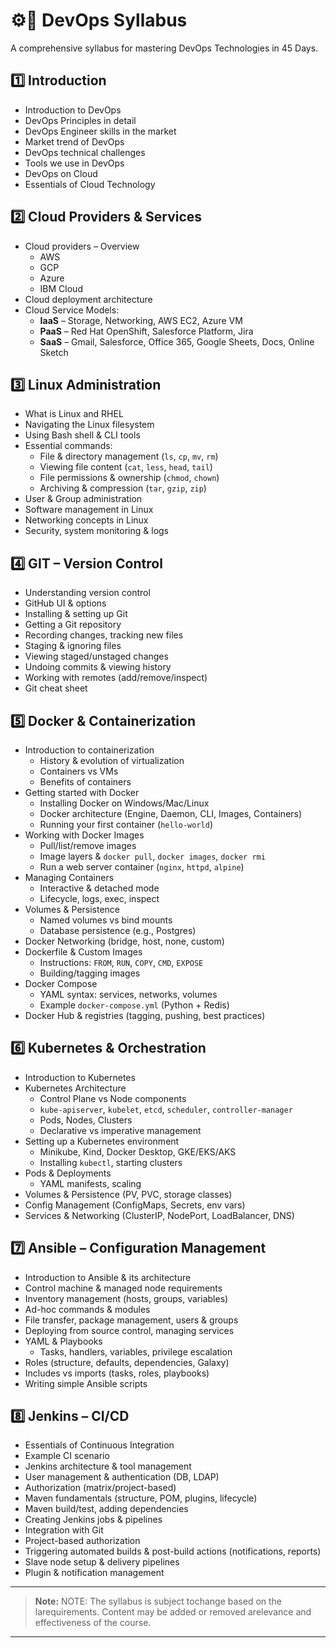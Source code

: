 # ⚙🚀 DevOps Syllabus

A comprehensive syllabus for mastering DevOps Technologies in 45 Days.


## 1️⃣ Introduction

- Introduction to DevOps  
- DevOps Principles in detail  
- DevOps Engineer skills in the market  
- Market trend of DevOps  
- DevOps technical challenges  
- Tools we use in DevOps  
- DevOps on Cloud  
- Essentials of Cloud Technology

## 2️⃣ Cloud Providers & Services

- Cloud providers – Overview  
  - AWS  
  - GCP  
  - Azure  
  - IBM Cloud  
- Cloud deployment architecture  
- Cloud Service Models:  
  - **IaaS** – Storage, Networking, AWS EC2, Azure VM  
  - **PaaS** – Red Hat OpenShift, Salesforce Platform, Jira  
  - **SaaS** – Gmail, Salesforce, Office 365, Google Sheets, Docs, Online Sketch

## 3️⃣ Linux Administration

- What is Linux and RHEL  
- Navigating the Linux filesystem  
- Using Bash shell & CLI tools  
- Essential commands:  
  - File & directory management (`ls`, `cp`, `mv`, `rm`)  
  - Viewing file content (`cat`, `less`, `head`, `tail`)  
  - File permissions & ownership (`chmod`, `chown`)  
  - Archiving & compression (`tar`, `gzip`, `zip`)  
- User & Group administration  
- Software management in Linux  
- Networking concepts in Linux  
- Security, system monitoring & logs

  
## 4️⃣ GIT – Version Control

- Understanding version control  
- GitHub UI & options  
- Installing & setting up Git  
- Getting a Git repository  
- Recording changes, tracking new files  
- Staging & ignoring files  
- Viewing staged/unstaged changes  
- Undoing commits & viewing history  
- Working with remotes (add/remove/inspect)  
- Git cheat sheet


## 5️⃣ Docker & Containerization

- Introduction to containerization  
  - History & evolution of virtualization  
  - Containers vs VMs  
  - Benefits of containers  
- Getting started with Docker  
  - Installing Docker on Windows/Mac/Linux  
  - Docker architecture (Engine, Daemon, CLI, Images, Containers)  
  - Running your first container (`hello-world`)  
- Working with Docker Images  
  - Pull/list/remove images  
  - Image layers & `docker pull`, `docker images`, `docker rmi`  
  - Run a web server container (`nginx`, `httpd`, `alpine`)  
- Managing Containers  
  - Interactive & detached mode  
  - Lifecycle, logs, exec, inspect  
- Volumes & Persistence  
  - Named volumes vs bind mounts  
  - Database persistence (e.g., Postgres)  
- Docker Networking (bridge, host, none, custom)  
- Dockerfile & Custom Images  
  - Instructions: `FROM`, `RUN`, `COPY`, `CMD`, `EXPOSE`  
  - Building/tagging images  
- Docker Compose  
  - YAML syntax: services, networks, volumes  
  - Example `docker-compose.yml` (Python + Redis)  
- Docker Hub & registries (tagging, pushing, best practices)


## 6️⃣ Kubernetes & Orchestration

- Introduction to Kubernetes  
- Kubernetes Architecture  
  - Control Plane vs Node components  
  - `kube-apiserver`, `kubelet`, `etcd`, `scheduler`, `controller-manager`  
  - Pods, Nodes, Clusters  
  - Declarative vs imperative management  
- Setting up a Kubernetes environment  
  - Minikube, Kind, Docker Desktop, GKE/EKS/AKS  
  - Installing `kubectl`, starting clusters  
- Pods & Deployments  
  - YAML manifests, scaling  
- Volumes & Persistence (PV, PVC, storage classes)  
- Config Management (ConfigMaps, Secrets, env vars)  
- Services & Networking (ClusterIP, NodePort, LoadBalancer, DNS)


## 7️⃣ Ansible – Configuration Management

- Introduction to Ansible & its architecture  
- Control machine & managed node requirements  
- Inventory management (hosts, groups, variables)  
- Ad-hoc commands & modules  
- File transfer, package management, users & groups  
- Deploying from source control, managing services  
- YAML & Playbooks  
  - Tasks, handlers, variables, privilege escalation  
- Roles (structure, defaults, dependencies, Galaxy)  
- Includes vs imports (tasks, roles, playbooks)  
- Writing simple Ansible scripts


## 8️⃣ Jenkins – CI/CD

- Essentials of Continuous Integration  
- Example CI scenario  
- Jenkins architecture & tool management  
- User management & authentication (DB, LDAP)  
- Authorization (matrix/project-based)  
- Maven fundamentals (structure, POM, plugins, lifecycle)  
- Maven build/test, adding dependencies  
- Creating Jenkins jobs & pipelines  
- Integration with Git  
- Project-based authorization  
- Triggering automated builds & post-build actions (notifications, reports)  
- Slave node setup & delivery pipelines  
- Plugin & notification management

---

> **Note:** NOTE: The syllabus is subject tochange based on the larequirements. Content may be added or removed arelevance and effectiveness of the course.

---

